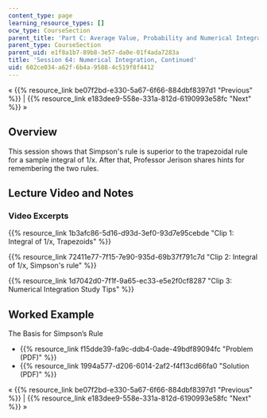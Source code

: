 ```yaml
---
content_type: page
learning_resource_types: []
ocw_type: CourseSection
parent_title: 'Part C: Average Value, Probability and Numerical Integration'
parent_type: CourseSection
parent_uid: e1f8a1b7-89b8-3e57-da0e-01f4ada7283a
title: 'Session 64: Numerical Integration, Continued'
uid: 602ce034-a62f-6b4a-9588-4c519f8f4412
---
```


« {{% resource_link be07f2bd-e330-5a67-6f66-884dbf8397d1 "Previous" %}} | {{% resource_link e183dee9-558e-331a-812d-6190993e58fc "Next" %}} »

Overview
--------

This session shows that Simpson's rule is superior to the trapezoidal rule for a sample integral of 1/x. After that, Professor Jerison shares hints for remembering the two rules.

Lecture Video and Notes
-----------------------

### Video Excerpts

{{% resource_link 1b3afc86-5d16-d93d-3ef0-93d7e95cebde "Clip 1: Integral of 1/x, Trapezoids" %}}

{{% resource_link 72411e77-7f15-7e90-935d-69b37f791c7d "Clip 2: Integral of 1/x, Simpson's rule" %}}

{{% resource_link 1d7042d0-7f1f-9a65-ec33-e5e2f0cf8287 "Clip 3: Numerical Integration Study Tips" %}}

Worked Example
--------------

The Basis for Simpson’s Rule

*   {{% resource_link f15dde39-fa9c-ddb4-0ade-49bdf89094fc "Problem (PDF)" %}}
*   {{% resource_link 1994a577-d206-6014-2af2-f4f13cd66fa0 "Solution (PDF)" %}}

« {{% resource_link be07f2bd-e330-5a67-6f66-884dbf8397d1 "Previous" %}} | {{% resource_link e183dee9-558e-331a-812d-6190993e58fc "Next" %}} »